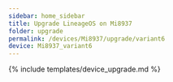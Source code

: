 ```yaml
---
sidebar: home_sidebar
title: Upgrade LineageOS on Mi8937
folder: upgrade
permalink: /devices/Mi8937/upgrade/variant6
device: Mi8937_variant6
---
```

{% include templates/device_upgrade.md %}
